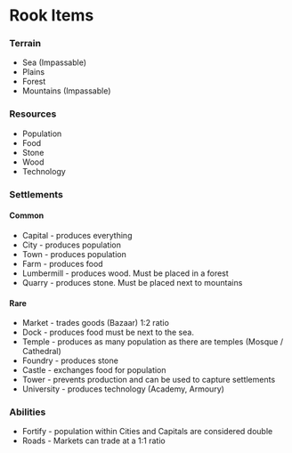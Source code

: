 # Rook Items

### Terrain

- Sea (Impassable)
- Plains
- Forest
- Mountains (Impassable)

### Resources

- Population
- Food
- Stone
- Wood
- Technology

### Settlements

#### Common

- Capital - produces everything
- City - produces population
- Town - produces population
- Farm - produces food
- Lumbermill - produces wood. Must be placed in a forest
- Quarry - produces stone. Must be placed next to mountains

#### Rare

- Market - trades goods (Bazaar) 1:2 ratio
- Dock - produces food must be next to the sea.
- Temple - produces as many population as there are temples (Mosque / Cathedral)
- Foundry - produces stone
- Castle - exchanges food for population
- Tower - prevents production and can be used to capture settlements
- University - produces technology (Academy, Armoury)

### Abilities

- Fortify - population within Cities and Capitals are considered double
- Roads - Markets can trade at a 1:1 ratio